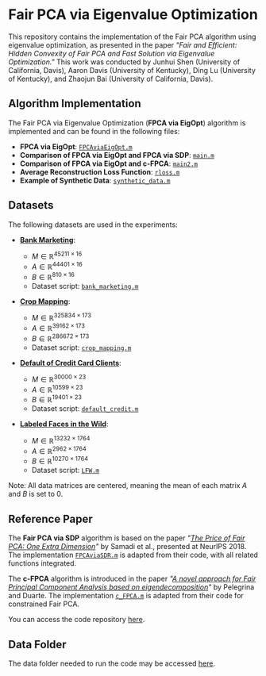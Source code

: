 # Fair PCA via Eigenvalue Optimization

This repository contains the implementation of the Fair PCA algorithm using eigenvalue optimization, as presented in the paper _"Fair and Efficient: Hidden Convexity of Fair PCA and Fast Solution via Eigenvalue Optimization."_ This work was conducted by Junhui Shen (University of California, Davis), Aaron Davis (University of Kentucky), Ding Lu (University of Kentucky), and Zhaojun Bai (University of California, Davis).

## Algorithm Implementation

The Fair PCA via Eigenvalue Optimization (**FPCA via EigOpt**) algorithm is implemented and can be found in the following files:

- **FPCA via EigOpt**: [`FPCAviaEigOpt.m`](./FPCAviaEigOpt.m)
- **Comparison of FPCA via EigOpt and FPCA via SDP**: [`main.m`](./main.m)
- **Comparison of FPCA via EigOpt and c-FPCA**: [`main2.m`](./main2.m)
- **Average Reconstruction Loss Function**: [`rloss.m`](./rloss.m)
- **Example of Synthetic Data**: [`synthetic_data.m`](./synthetic_data.m)

## Datasets

The following datasets are used in the experiments:

- **[Bank Marketing](https://archive.ics.uci.edu/dataset/222/bank+marketing)**:
  - $M \in \mathbb{R}^{45211 \times 16}$
  - $A \in \mathbb{R}^{44401 \times 16}$
  - $B \in \mathbb{R}^{810 \times 16}$
  - Dataset script: [`bank_marketing.m`](https://github.com/JunhuiShen/Fair-PCA-Eigenvalue-Optimization/blob/main/bank_marketing.m)

- **[Crop Mapping](https://archive.ics.uci.edu/dataset/525/crop+mapping+using+fused+optical+radar+data+set)**:
  - $M \in \mathbb{R}^{325834 \times 173}$
  - $A \in \mathbb{R}^{39162 \times 173}$
  - $B \in \mathbb{R}^{286672 \times 173}$
  - Dataset script: [`crop_mapping.m`](https://github.com/JunhuiShen/Fair-PCA-Eigenvalue-Optimization/blob/main/crop_mapping.m)

- **[Default of Credit Card Clients](https://archive.ics.uci.edu/dataset/350/default+of+credit+card+clients)**:
  - $M \in \mathbb{R}^{30000 \times 23}$
  - $A \in \mathbb{R}^{10599 \times 23}$
  - $B \in \mathbb{R}^{19401 \times 23}$
  - Dataset script: [`default_credit.m`](https://github.com/JunhuiShen/Fair-PCA-Eigenvalue-Optimization/blob/main/default_credit.m)

- **[Labeled Faces in the Wild](https://vis-www.cs.umass.edu/lfw/)**:
  - $M \in \mathbb{R}^{13232 \times 1764}$
  - $A \in \mathbb{R}^{2962 \times 1764}$
  - $B \in \mathbb{R}^{10270 \times 1764}$
  - Dataset script: [`LFW.m`](https://github.com/JunhuiShen/Fair-PCA-Eigenvalue-Optimization/blob/main/LFW.m)

Note: All data matrices are centered, meaning the mean of each matrix $A$ and $B$ is set to 0.

## Reference Paper

The **Fair PCA via SDP** algorithm is based on the paper _"[The Price of Fair PCA: One Extra Dimension](https://papers.nips.cc/paper_files/paper/2018/hash/cc4af25fa9d2d5c953496579b75f6f6c-Abstract.html)"_ by Samadi et al., presented at NeurIPS 2018. The implementation [`FPCAviaSDR.m`](./FPCAviaSDR.m) is adapted from their code, with all related functions integrated.

The **c-FPCA** algorithm is introduced in the paper _"[A novel approach for Fair Principal Component Analysis based on eigendecomposition](https://ieeexplore.ieee.org/document/10192331)"_ by Pelegrina and Duarte. The implementation [`c_FPCA.m`](./c_FPCA.m) is adapted from their code for constrained Fair PCA.

You can access the code repository [here](https://github.com/samirasamadi/Fair-PCA?tab=readme-ov-file).


## Data Folder

The data folder needed to run the code may be accessed [here](https://drive.google.com/drive/u/1/folders/1xmdlEYPJDS7nwMQqbOoEuG3TCWLCBkUJ).
